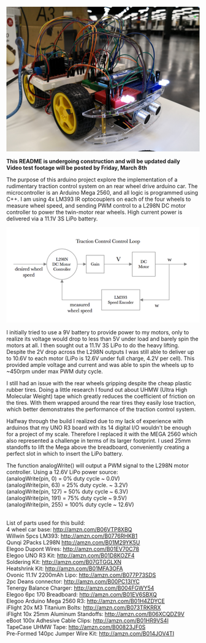 ![Arduino Car](/Images/tc-car-1.jpg)

**This README is undergoing construction and will be updated daily**    
**Video test footage will be posted by Friday, March 8th**  

The purpose of this arduino project explore the implementation of a rudimentary traction control system on an rear wheel drive arduino car. The microcontroller is an Arduino Mega 2560, and all logic is programmed using C++. I am using 4x LM393 IR optocouplers on each of the four wheels to measure wheel speed, and sending PWM control to a L298N DC motor controller to power the twin-motor rear wheels. High current power is delivered via a 11.1V 3S LiPo battery.

![Control Loop](/Images/tc-control-loop.png)

I initially tried to use a 9V battery to provide power to my motors, only to realize its voltage would drop to less than 5V under load and barely spin the motors at all. I then sought out a 11.1V 3S LiPo to do the heavy lifting. Despite the 2V drop across the L298N outputs I was still able to deliver up to 10.6V to each motor (LiPo is 12.6V under full charge, 4.2V per cell). This provided ample voltage and current and was able to spin the wheels up to ~450rpm under max PWM duty cycle.  

I still had an issue with the rear wheels gripping despite the cheap plastic rubber tires. Doing a little research I found out about UHMW (Ultra High Molecular Weight) tape which greatly reduces the coefficient of friction on the tires. With them wrapped around the rear tires they easily lose traction, which better demonstrates the performance of the traction control system.  

Halfway through the build I realized due to my lack of experience with arduinos that my UNO R3 board with its 14 digital I/O wouldn't be enough for a project of my scale. Therefore I replaced it with the MEGA 2560 which also represented a challenge in terms of its larger footprint. I used 25mm standoffs to lift the Mega above the breadboard, conveniently creating a perfect slot in which to insert the LiPo battery.  
  

The function analogWrite() will output a PWM signal to the L298N motor controller. Using a 12.6V LiPo power source:  
(analogWrite(pin, 0)   = 0% duty cycle   ~ 0.0V)  
(analogWrite(pin, 63)  = 25% duty cycle. ~ 3.2V)  
(analogWrite(pin, 127) = 50% duty cycle  ~ 6.3V)  
(analogWrite(pin, 191) = 75% duty cycle  ~ 9.5V)  
(analogWrite(pin, 255) = 100% duty cycle ~ 12.6V)
<br><br>

List of parts used for this build:  
4 wheel car base: http://amzn.com/B06VTP8XBQ  
Willwin 5pcs LM393: http://amzn.com/B0776RHKB1  
Qunqi 2Packs L298N http://amzn.com/B01M29YK5U  
Elegoo Dupont Wires: http://amzn.com/B01EV70C78  
Elegoo UNO R3 Kit: http://amzn.com/B01D8KOZF4  
Soldering Kit: http://amzn.com/B07GTGGLXN  
Heatshrink Kit: http://amzn.com/B01MFA3OFA  
Ovonic 11.1V 2200mAh Lipo: http://amzn.com/B077P73SDS  
2pc Deans connector: http://amzn.com/B00PC13IYC  
Tenergy Balance Charger: http://amzn.com/B004FGWY54  
Elegoo 6pc 170 Breadboard: http://amzn.com/B01EV6SBXQ  
Elegoo Arduino Mega 2560 R3: http://amzn.com/B01H4ZDYCE  
iFlight 20x M3 Titanium Bolts: http://amzn.com/B073TRKRRX  
iFlight 10x 25mm Aluminum Standoffs: http://amzn.com/B06XCQDZ9V  
eBoot 100x Adhesive Cable Clips: http://amzn.com/B01HR9VS4I  
TapeCase UHMW Tape: http://amzn.com/B00823JF0S  
Pre-Formed 140pc Jumper Wire Kit: http://amzn.com/B014JOV4TI
